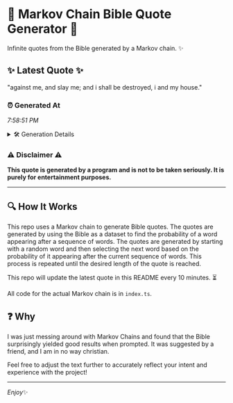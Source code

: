 # 📖 Markov Chain Bible Quote Generator 📖

Infinite quotes from the Bible generated by a Markov chain. ✨

## ✨ Latest Quote ✨
"against me, and slay me; and i shall be destroyed, i and my house."

### ⏰ Generated At
*7:58:51 PM*

<details>
    <summary>🛠️ Generation Details</summary>
    <p>
        <strong>🌱 Seed:</strong> against<br>
        <strong>🔄 Iterations:</strong> 13<br>
        <strong>📜 Context History:</strong><br>[ against ]: me,<br>[ against, me, ]: and<br>[ against, me,, and ]: slay<br>[ against, me,, and, slay ]: me;<br>[ against, me,, and, slay, me; ]: and<br>[ against, me,, and, slay, me;, and ]: i<br>[ me,, and, slay, me;, and, i ]: shall<br>[ and, slay, me;, and, i, shall ]: be<br>[ slay, me;, and, i, shall, be ]: destroyed,<br>[ me;, and, i, shall, be, destroyed, ]: i<br>[ and, i, shall, be, destroyed,, i ]: and<br>[ i, shall, be, destroyed,, i, and ]: my<br>[ shall, be, destroyed,, i, and, my ]: house.<br>
    </p>
</details>

### ⚠️ Disclaimer ⚠️
**This quote is generated by a program and is not to be taken seriously. It is purely for entertainment purposes.**

---

## 🔍 How It Works

This repo uses a Markov chain to generate Bible quotes. The quotes are generated by using the Bible as a dataset to find the probability of a word appearing after a sequence of words. The quotes are generated by starting with a random word and then selecting the next word based on the probability of it appearing after the current sequence of words. This process is repeated until the desired length of the quote is reached.

This repo will update the latest quote in this README every 10 minutes. ⏳

All code for the actual Markov chain is in `index.ts`.

## ❓ Why

I was just messing around with Markov Chains and found that the Bible surprisingly yielded good results when prompted. 
It was suggested by a friend, and I am in no way christian.

Feel free to adjust the text further to accurately reflect your intent and experience with the project!

---

*Enjoy*✨
